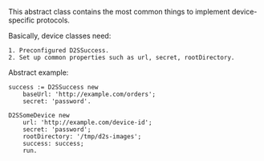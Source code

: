 This abstract class contains the most common things to implement device-specific protocols.

Basically, device classes need:

	1. Preconfigured D2SSuccess.
	2. Set up common properties such as url, secret, rootDirectory.

Abstract example:

 	success := D2SSuccess new
		baseUrl: 'http://example.com/orders';
		secret: 'password'.

	D2SSomeDevice new
		url: 'http://example.com/device-id';
		secret: 'password';
		rootDirectory: '/tmp/d2s-images';
		success: success;
		run.

